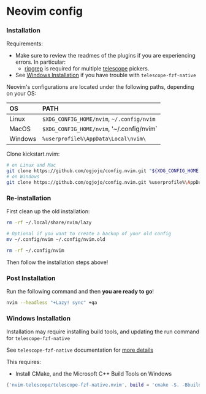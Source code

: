 # Neovim config

### Installation

Requirements:
* Make sure to review the readmes of the plugins if you are experiencing errors. In particular:
  * [ripgrep](https://github.com/BurntSushi/ripgrep#installation) is required for multiple [telescope](https://github.com/nvim-telescope/telescope.nvim#suggested-dependencies) pickers.
* See [Windows Installation](#Windows-Installation) if you have trouble with `telescope-fzf-native`

Neovim's configurations are located under the following paths, depending on your OS:

| OS | PATH |
| :- | :--- |
| Linux | `$XDG_CONFIG_HOME/nvim`, `~/.config/nvim` |
| MacOS | `$XDG_CONFIG_HOME/nvim`, '~/.config/nvim` |
| Windows | `%userprofile%\AppData\Local\nvim\` |

Clone kickstart.nvim:

```sh
# on Linux and Mac
git clone https://github.com/ogjojo/config.nvim.git "${XDG_CONFIG_HOME:-$HOME/.config}"/nvim && mkdir "${XDG_CONFIG_HOME:-$HOME/.config}"/nvim/undodir
# on Windows
git clone https://github.com/ogjojo/config.nvim.git %userprofile%\AppData\Local\nvim\ 
```

### Re-installation

First clean up the old installation:

```sh
rm -rf ~/.local/share/nvim/lazy

# Optional if you want to create a backup of your old config
mv ~/.config/nvim ~/.config/nvim.old

rm -rf ~/.config/nvim
```

Then follow the installation steps above!

### Post Installation

Run the following command and then **you are ready to go**!

```sh
nvim --headless "+Lazy! sync" +qa
```

### Windows Installation

Installation may require installing build tools, and updating the run command for `telescope-fzf-native`

See `telescope-fzf-native` documentation for [more details](https://github.com/nvim-telescope/telescope-fzf-native.nvim#installation)

This requires:

- Install CMake, and the Microsoft C++ Build Tools on Windows

```lua
{'nvim-telescope/telescope-fzf-native.nvim', build = 'cmake -S. -Bbuild -DCMAKE_BUILD_TYPE=Release && cmake --build build --config Release && cmake --install build --prefix build' }
```

